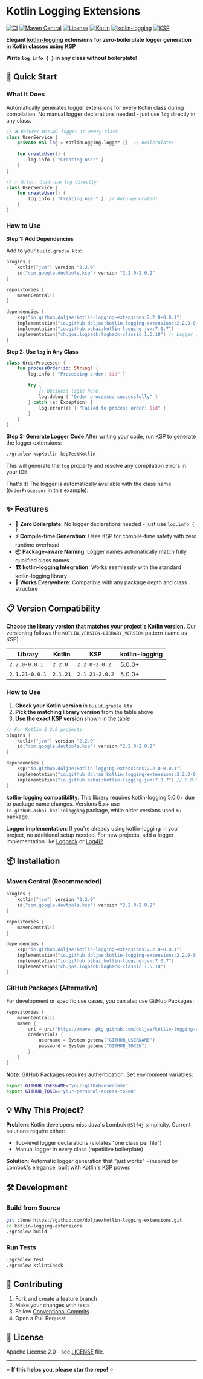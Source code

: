 # Kotlin Logging Extensions

[![CI](https://github.com/doljae/kotlin-logging-extensions/actions/workflows/ci.yml/badge.svg)](https://github.com/doljae/kotlin-logging-extensions/actions/workflows/ci.yml)
[![Maven Central](https://img.shields.io/maven-central/v/io.github.doljae/kotlin-logging-extensions.svg?label=Maven%20Central)](https://central.sonatype.com/artifact/io.github.doljae/kotlin-logging-extensions)
[![License](https://img.shields.io/badge/License-Apache%202.0-blue.svg)](https://opensource.org/licenses/Apache-2.0)
[![Kotlin](https://img.shields.io/badge/kotlin-2.2.0-blue.svg?logo=kotlin)](http://kotlinlang.org)
[![kotlin-logging](https://img.shields.io/badge/kotlin--logging-7.0.7-green.svg)](https://github.com/oshai/kotlin-logging)
[![KSP](https://img.shields.io/badge/KSP-2.2.0--2.0.2-purple.svg)](https://github.com/google/ksp)

**Elegant [kotlin-logging](https://github.com/oshai/kotlin-logging) extensions for zero-boilerplate logger generation in Kotlin classes using [KSP](https://github.com/google/ksp)**

**Write `log.info { }` in any class without boilerplate!**

## 🚀 Quick Start

### What It Does
Automatically generates logger extensions for every Kotlin class during compilation. No manual logger declarations needed - just use `log` directly in any class.

```kotlin
// ❌ Before: Manual logger in every class
class UserService {
    private val log = KotlinLogging.logger {}  // Boilerplate!
    
    fun createUser() {
        log.info { "Creating user" }
    }
}

// ✅ After: Just use log directly
class UserService {
    fun createUser() {
        log.info { "Creating user" }  // Auto-generated!
    }
}
```

### How to Use

**Step 1: Add Dependencies**

Add to your `build.gradle.kts`:
```kotlin
plugins {
    kotlin("jvm") version "2.2.0"
    id("com.google.devtools.ksp") version "2.2.0-2.0.2"
}

repositories {
    mavenCentral()
}

dependencies {
    ksp("io.github.doljae:kotlin-logging-extensions:2.2.0-0.0.1")
    implementation("io.github.doljae:kotlin-logging-extensions:2.2.0-0.0.1")
    implementation("io.github.oshai:kotlin-logging-jvm:7.0.7")
    implementation("ch.qos.logback:logback-classic:1.5.18") // Logger implementation required
}
```

**Step 2: Use `log` in Any Class**
```kotlin
class OrderProcessor {
    fun processOrder(id: String) {
        log.info { "Processing order: $id" }
        
        try {
            // Business logic here
            log.debug { "Order processed successfully" }
        } catch (e: Exception) {
            log.error(e) { "Failed to process order: $id" }
        }
    }
}
```

**Step 3: Generate Logger Code**
After writing your code, run KSP to generate the logger extensions:
```bash
./gradlew kspKotlin kspTestKotlin
```
This will generate the `log` property and resolve any compilation errors in your IDE.

That's it! The logger is automatically available with the class name (`OrderProcessor` in this example).

## ✨ Features

- **🔧 Zero Boilerplate**: No logger declarations needed - just use `log.info { }`
- **⚡ Compile-time Generation**: Uses KSP for compile-time safety with zero runtime overhead  
- **📦 Package-aware Naming**: Logger names automatically match fully qualified class names
- **🏗️ kotlin-logging Integration**: Works seamlessly with the standard kotlin-logging library
- **🎯 Works Everywhere**: Compatible with any package depth and class structure

## 📋 Version Compatibility

**Choose the library version that matches your project's Kotlin version.** Our versioning follows the `KOTLIN_VERSION-LIBRARY_VERSION` pattern (same as KSP).

| Library | Kotlin | KSP | kotlin-logging |
|---------|--------|-----|----------------|
| `2.2.0-0.0.1` | `2.2.0` | `2.2.0-2.0.2` | 5.0.0+ |
| `2.1.21-0.0.1` | `2.1.21` | `2.1.21-2.0.2` | 5.0.0+ |

### How to Use
1. **Check your Kotlin version** in `build.gradle.kts`
2. **Pick the matching library version** from the table above
3. **Use the exact KSP version** shown in the table

```kotlin
// For Kotlin 2.2.0 projects:
plugins {
    kotlin("jvm") version "2.2.0"
    id("com.google.devtools.ksp") version "2.2.0-2.0.2"
}

dependencies {
    ksp("io.github.doljae:kotlin-logging-extensions:2.2.0-0.0.1")
    implementation("io.github.doljae:kotlin-logging-extensions:2.2.0-0.0.1")
    implementation("io.github.oshai:kotlin-logging-jvm:7.0.7") // 5.0.0+
}
```

**kotlin-logging compatibility**: This library requires kotlin-logging 5.0.0+ due to package name changes. Versions 5.x+ use `io.github.oshai.kotlinlogging` package, while older versions used `mu` package.

**Logger implementation**: If you're already using kotlin-logging in your project, no additional setup needed. For new projects, add a logger implementation like [Logback](https://logback.qos.ch/) or [Log4j2](https://logging.apache.org/log4j/2.x/).

## 📦 Installation

### Maven Central (Recommended)
```kotlin
plugins {
    kotlin("jvm") version "2.2.0"
    id("com.google.devtools.ksp") version "2.2.0-2.0.2"
}

repositories {
    mavenCentral()
}

dependencies {
    ksp("io.github.doljae:kotlin-logging-extensions:2.2.0-0.0.1")
    implementation("io.github.doljae:kotlin-logging-extensions:2.2.0-0.0.1")
    implementation("io.github.oshai:kotlin-logging-jvm:7.0.7")
    implementation("ch.qos.logback:logback-classic:1.5.18")
}
```

### GitHub Packages (Alternative)
For development or specific use cases, you can also use GitHub Packages:

```kotlin
repositories {
    mavenCentral()
    maven {
        url = uri("https://maven.pkg.github.com/doljae/kotlin-logging-extensions")
        credentials {
            username = System.getenv("GITHUB_USERNAME")
            password = System.getenv("GITHUB_TOKEN")
        }
    }
}
```

**Note**: GitHub Packages requires authentication. Set environment variables:
```bash
export GITHUB_USERNAME="your-github-username"
export GITHUB_TOKEN="your-personal-access-token"
```


## 💡 Why This Project?

**Problem**: Kotlin developers miss Java's Lombok `@Slf4j` simplicity. Current solutions require either:
- Top-level logger declarations (violates "one class per file")  
- Manual logger in every class (repetitive boilerplate)

**Solution**: Automatic logger generation that "just works" - inspired by Lombok's elegance, built with Kotlin's KSP power.

## 🛠️ Development

### Build from Source
```bash
git clone https://github.com/doljae/kotlin-logging-extensions.git
cd kotlin-logging-extensions
./gradlew build
```

### Run Tests
```bash
./gradlew test
./gradlew ktlintCheck
```


## 🤝 Contributing

1. Fork and create a feature branch
2. Make your changes with tests
3. Follow [Conventional Commits](https://www.conventionalcommits.org/)
4. Open a Pull Request

## 📄 License

Apache License 2.0 - see [LICENSE](LICENSE) file.

---

⭐ **If this helps you, please star the repo!** ⭐ 
